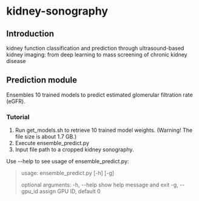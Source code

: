 # kidney-sonography
## Introduction
kidney function classification and prediction through ultrasound-based kidney imaging: from deep learning to mass screening of chronic kidney disease

## Prediction module
Ensembles 10 trained models to predict estimated glomerular filtration rate (eGFR).
### Tutorial
1. Run get_models.sh to retrieve 10 trained model weights. (Warning! The file size is about 1.7 GB.)
2. Execute ensemble_predict.py
3. Input file path to a cropped kidney sonography.

Use --help to see usage of ensemble_predict.py:

> usage: ensemble_predict.py [-h] [-g]
>
> optional arguments:
> -h, --help    show help message and exit
> -g, --gpu_id  assign GPU ID, default 0
